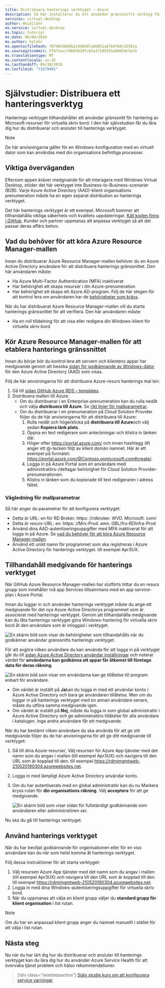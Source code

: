 ```yaml
---
title: Distribuera hanterings verktyget – Azure
description: Så här installerar du ett användar gränssnitts verktyg för att hantera Windows-resurser för virtuella skriv bord.
services: virtual-desktop
author: Heidilohr
ms.service: virtual-desktop
ms.topic: tutorial
ms.date: 06/04/2019
ms.author: helohr
ms.openlocfilehash: f07403d8d0b2c6d0dd7a6b851a87b47b0c32501a
ms.sourcegitcommit: 5f0f1accf4b03629fcb5a371d9355a99d54c5a7e
ms.translationtype: MT
ms.contentlocale: sv-SE
ms.lasthandoff: 09/30/2019
ms.locfileid: "71679491"
---
```

# <a name="tutorial-deploy-a-management-tool"></a>Självstudier: Distribuera ett hanteringsverktyg

Hanterings verktyget tillhandahåller ett användar gränssnitt för hantering av Microsoft-resurser för virtuella skriv bord. I den här självstudien får du lära dig hur du distribuerar och ansluter till hanterings verktyget.

>[!NOTE]
>De här anvisningarna gäller för en Windows-konfiguration med en virtuell dator som kan användas med din organisations befintliga processer.

## <a name="important-considerations"></a>Viktiga överväganden

Eftersom appen kräver medgivande för att interagera med Windows Virtual Desktop, stöder det här verktyget inte Business-to-Business-scenarier (B2B). Varje Azure Active Directory (AAD)-klient organisations prenumeration måste ha en egen separat distribution av hanterings verktyget.

Det här hanterings verktyget är ett exempel. Microsoft kommer att tillhandahålla viktiga säkerhets-och kvalitets uppdateringar. [Käll koden finns i GitHub](https://github.com/Azure/RDS-Templates/tree/master/wvd-templates/wvd-management-ux/deploy). Kunder och partner uppmanas att anpassa verktyget så att det passar deras affärs behov.

## <a name="what-you-need-to-run-the-azure-resource-manager-template"></a>Vad du behöver för att köra Azure Resource Manager-mallen

Innan du distribuerar Azure Resource Manager-mallen behöver du en Azure Active Directory användare för att distribuera hanterings gränssnittet. Den här användaren måste:

- Ha Azure Multi-Factor Authentication (MFA) inaktiverat
- Har behörighet att skapa resurser i din Azure-prenumeration
- Har behörighet att skapa ett Azure AD-program. Följ de här stegen för att kontrol lera om användaren har de [behörigheter som krävs](https://docs.microsoft.com/azure/active-directory/develop/howto-create-service-principal-portal#required-permissions).

När du har distribuerat Azure Resource Manager-mallen vill du starta hanterings gränssnittet för att verifiera. Den här användaren måste:
- Ha en roll tilldelning för att visa eller redigera din Windows-klient för virtuella skriv bord

## <a name="run-the-azure-resource-manager-template-to-provision-the-management-ui"></a>Kör Azure Resource Manager-mallen för att etablera hanterings gränssnittet

Innan du börjar bör du kontrol lera att servern och klientens appar har medgivande genom att besöka [sidan för godkännande av Windows-dator](https://rdweb.wvd.microsoft.com) för den Azure Active Directory (AAD) som visas.

Följ de här anvisningarna för att distribuera Azure-resurs hanterings mal len:

1. Gå till [sidan GitHub Azure RDS – templates](https://github.com/Azure/RDS-Templates/tree/master/wvd-templates/wvd-management-ux/deploy).
2. Distribuera mallen till Azure.
    - Om du distribuerar i en Enterprise-prenumeration kan du rulla nedåt och välja **distribuera till Azure**. Se [rikt linjer för mallparametrar](#guidance-for-template-parameters).
    - Om du distribuerar i en prenumeration på Cloud Solution Provider följer du de här anvisningarna för att distribuera till Azure:
        1. Rulla nedåt och högerklicka på **distribuera till Azure**och välj sedan **Kopiera länk plats**.
        2. Öppna en text redigerare som anteckningar och klistra in länken där.
        3. Höger efter <https://portal.azure.com/> och innan hashtagg (#) anger ett @-tecken följt av klient domän namnet. Här är ett exempel på formatet: <https://portal.azure.com/@Contoso.onmicrosoft.com#create/>.
        4. Logga in på Azure Portal som en användare med administratörs-/deltagar behörighet för Cloud Solution Provider-prenumerationen.
        5. Klistra in länken som du kopierade till text redigeraren i adress fältet.

### <a name="guidance-for-template-parameters"></a>Vägledning för mallparametrar
Så här anger du parametrar för att konfigurera verktyget:

- Detta är URL: en för RD Broker: https: \//rdbroker. WVD. Microsoft. com/
- Detta är resurs-URL: en: https: \//Mrs-Prod. amn. GBL/fru-RDInfra-Prod
- Använd dina AAD-autentiseringsuppgifter med MFA inaktiverat för att logga in på Azure. Se [vad du behöver för att köra Azure Resource Manager-mallen](#what-you-need-to-run-the-azure-resource-manager-template).
- Använd ett unikt namn för programmet som ska registreras i Azure Active Directory för hanterings verktyget. till exempel Apr3UX.

## <a name="provide-consent-for-the-management-tool"></a>Tillhandahåll medgivande för hanterings verktyget

När GitHub Azure Resource Manager-mallen har slutförts hittar du en resurs grupp som innehåller två app Services tillsammans med en app service-plan i Azure Portal.

Innan du loggar in och använder hanterings verktyget måste du ange ett medgivande för det nya Azure Active Directorys programmet som är associerat med hanterings verktyget. Genom att tillhandahålla medgivande kan du låta hanterings verktyget göra Windows-hantering för virtuella skriv bord åt den användare som är inloggad i verktyget.

![En skärm bild som visar de behörigheter som tillhandahålls när du godkänner användar gränssnitts hanterings verktyget.](media/management-ui-delegated-permissions.png)

För att avgöra vilken användare du kan använda för att logga in på verktyget går du till [sidan Azure Active Directory användar inställningar](https://portal.azure.com/#blade/Microsoft_AAD_IAM/StartboardApplicationsMenuBlade/UserSettings/menuId/) och noterar värdet för **användarna kan godkänna att appar får åtkomst till företags data för deras räkning**.

![En skärm bild som visar om användarna kan ge tillåtelse till program enbart för användare.](media/management-ui-user-consent-allowed.png)

- Om värdet är inställt på **Ja**kan du logga in med ett användar konto i Azure Active Directory och bara ge användaren tillåtelse. Men om du loggar in på hanterings verktyget med en annan användare senare, måste du utföra samma medgivande igen.
- Om värdet är inställt på **Nej**, måste du logga in som global administratör i Azure Active Directory och ge administratörs tillåtelse för alla användare i katalogen. Inga andra användare får ett medgivande.


När du har bestämt vilken användare du ska använda för att ge sitt medgivande följer du de här anvisningarna för att ge ditt medgivande till verktyget:

1. Gå till dina Azure-resurser, Välj resursen för Azure App tjänster med det namn som du angav i mallen (till exempel Apr3UX) och navigera till den URL som är kopplad till den. till exempel <https://rdmimgmtweb-210520190304.azurewebsites.net>.
2. Logga in med lämpligt Azure Active Directory användar konto.
3. Om du har autentiserats med en global administratör kan du nu Markera kryss rutan för **din organisations räkning**. Välj **acceptera** för att ge medgivande.
   
   ![En skärm bild som visar sidan för fullständigt godkännande som användaren eller administratören ser.](media/management-ui-consent-page.png)

Nu ska du gå till hanterings verktyget.

## <a name="use-the-management-tool"></a>Använd hanterings verktyget

När du har beviljat godkännande för organisationen eller för en viss användare kan du när som helst komma åt hanterings verktyget.

Följ dessa instruktioner för att starta verktyget:

1. Välj resursen Azure App tjänster med det namn som du angav i mallen (till exempel Apr3UX) och navigera till den URL som är kopplad till den. till exempel <https://rdmimgmtweb-210520190304.azurewebsites.net>.
2. Logga in med dina Windows-autentiseringsuppgifter för virtuella skriv bord.
3. När du uppmanas att välja en klient grupp väljer du **standard grupp för klient organisation** i list rutan.

> [!NOTE]
> Om du har en anpassad klient grupp anger du namnet manuellt i stället för att välja i list rutan.

## <a name="next-steps"></a>Nästa steg

Nu när du har lärt dig hur du distribuerar och ansluter till hanterings verktyget kan du lära dig hur du använder Azure Service Health för att övervaka tjänst problem och hälso rekommendationer.

> [!div class="nextstepaction"]
> [Själv studie kurs om att konfigurera service varningar](./set-up-service-alerts.md)
